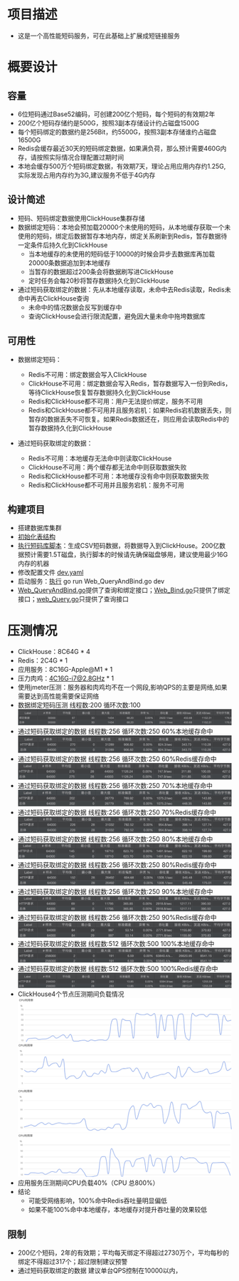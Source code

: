 # 项目描述
* 这是一个高性能短码服务，可在此基础上扩展成短链接服务

# 概要设计
## 容量
* 6位短码通过Base52编码，可创建200亿个短码，每个短码的有效期2年
* 200亿个短码存储约是500G，按照3副本存储设计约占磁盘1500G
* 每个短码绑定的数据约是256Bit，约5500G，按照3副本存储谁约占磁盘16500G
* Redis会缓存最近30天的短码绑定数据，如果满负荷，那么预计需要460G内存，请按照实际情况合理配置过期时间
* 本地会缓存500万个短码绑定数据，有效期7天，理论占用应用内存约1.25G,实际发现占用内存约为3G,建议服务不低于4G内存

## 设计简述
* 短码、短码绑定数据使用ClickHouse集群存储
* 数据绑定短码：本地会预加载20000个未使用的短码，从本地缓存获取一个未使用的短码，绑定后数据暂存本地内存，绑定关系刷新到Redis，暂存数据待一定条件后持久化到ClickHouse
  * 当本地缓存的未使用的短码低于10000的时候会异步去数据库再加载20000条数据追加到本地缓存
  * 当暂存的数据超过200条会将数据刷写进ClickHouse
  * 定时任务会每20秒将暂存数据持久化到ClickHouse
* 通过短码获取绑定的数据：先从本地缓存读取，未命中去Redis读取，Redis未命中再去ClickHouse查询
  * 未命中的情况数据会反写到缓存中
  * 查询ClickHouse会进行限流配置，避免因大量未命中拖垮数据库

## 可用性
* 数据绑定短码：
  * Redis不可用：绑定数据会写入ClickHouse
  * ClickHouse不可用：绑定数据会写入Redis，暂存数据写入一份到Redis，等待ClickHouse恢复暂存数据持久化到ClickHouse
  * Redis和ClickHouse都不可用：用户无法提价绑定，服务不可用
  * Redis和ClickHouse都不可用并且服务宕机：如果Redis宕机数据丢失，则暂存的数据丢失不可恢复。如果Redis数据还在，则应用会读取Redis中的暂存数据持久化到ClickHouse

* 通过短码获取绑定的数据：
  * Redis不可用：本地缓存无法命中则读取ClickHouse
  * ClickHouse不可用：两个缓存都无法命中则获取数据失败
  * Redis和ClickHouse都不可用：本地缓存没有命中则获取数据失败
  * Redis和ClickHouse都不可用并且服务宕机：服务不可用

## 构建项目
* 搭建数据库集群
* [初始化表结构](doc/install.sql)
* [执行短码库脚本](build_code.go)：生成CSV短码数据，将数据导入到ClickHouse。200亿数据预计需要1.5T磁盘，执行脚本的时候请先确保磁盘够用，建议使用最少16G内存的机器
* 修改配置文件 [dev.yaml](initialize%2Fdev.yaml)
* 启动服务：[执行](Web_QueryAndBind.go) go run Web_QueryAndBind.go dev
* [Web_QueryAndBind.go](Web_QueryAndBind.go)提供了查询和绑定接口；[Web_Bind.go](Web_Bind.go)只提供了绑定接口；[web_Query.go](web_Query.go)只提供了查询接口


# 压测情况
* ClickHouse：8C64G * 4
* Redis：2C4G * 1
* 应用服务：8C16G-Apple@M1 * 1
* 压力肉鸡：4C16G-i7@2.8GHz * 1
* 使用jmeter压测：服务器和肉鸡均不在一个网段,影响QPS的主要是网络,如果需要达到高性能需要保证网络
* 数据绑定短码压测 线程数:200 循环次数:100 ![绑定数据.jpg](doc%2Fimages%2F%E7%BB%91%E5%AE%9A%E6%95%B0%E6%8D%AE.jpg)
* 通过短码获取绑定的数据 线程数:256 循环次数:250 60%本地缓存命中 ![60%命中本地缓存.jpg](doc%2Fimages%2F60%25%E5%91%BD%E4%B8%AD%E6%9C%AC%E5%9C%B0%E7%BC%93%E5%AD%98.jpg)
* 通过短码获取绑定的数据 线程数:256 循环次数:250 60%Redis缓存命中 ![60%命中Redis缓存.jpg](doc%2Fimages%2F60%25%E5%91%BD%E4%B8%ADRedis%E7%BC%93%E5%AD%98.jpg)
* 通过短码获取绑定的数据 线程数:256 循环次数:250 70%本地缓存命中 ![70%命中本地缓存.jpg](doc%2Fimages%2F70%25%E5%91%BD%E4%B8%AD%E6%9C%AC%E5%9C%B0%E7%BC%93%E5%AD%98.jpg)
* 通过短码获取绑定的数据 线程数:256 循环次数:250 70%Redis缓存命中 ![70%命中Redis缓存.jpg](doc%2Fimages%2F70%25%E5%91%BD%E4%B8%ADRedis%E7%BC%93%E5%AD%98.jpg)
* 通过短码获取绑定的数据 线程数:256 循环次数:250 80%本地缓存命中 ![80%命中本地缓存.jpg](doc%2Fimages%2F80%25%E5%91%BD%E4%B8%AD%E6%9C%AC%E5%9C%B0%E7%BC%93%E5%AD%98.jpg)
* 通过短码获取绑定的数据 线程数:256 循环次数:250 80%Redis缓存命中 ![80%命中Redis缓存.jpg](doc%2Fimages%2F80%25%E5%91%BD%E4%B8%ADRedis%E7%BC%93%E5%AD%98.jpg)
* 通过短码获取绑定的数据 线程数:256 循环次数:250 90%本地缓存命中 ![90%命中本地缓存.jpg](doc%2Fimages%2F90%25%E5%91%BD%E4%B8%AD%E6%9C%AC%E5%9C%B0%E7%BC%93%E5%AD%98.jpg)
* 通过短码获取绑定的数据 线程数:256 循环次数:250 90%Redis缓存命中 ![90%命中Redis缓存.jpg](doc%2Fimages%2F90%25%E5%91%BD%E4%B8%ADRedis%E7%BC%93%E5%AD%98.jpg)
* 通过短码获取绑定的数据 线程数:512 循环次数:500 100%本地缓存命中 ![100%命中本地缓存.jpg](doc%2Fimages%2F100%25%E5%91%BD%E4%B8%AD%E6%9C%AC%E5%9C%B0%E7%BC%93%E5%AD%98.jpg)
* 通过短码获取绑定的数据 线程数:512 循环次数:500 100%Redis缓存命中 ![100%命中Redis缓存.jpg](doc%2Fimages%2F100%25%E5%91%BD%E4%B8%ADRedis%E7%BC%93%E5%AD%98.jpg)
* ClickHouse4个节点压测期间负载情况![CK1CPU使用率.jpg](doc%2Fimages%2FCK1CPU%E4%BD%BF%E7%94%A8%E7%8E%87.jpg)
![CK2CPU使用率.jpg](doc%2Fimages%2FCK2CPU%E4%BD%BF%E7%94%A8%E7%8E%87.jpg)
![CK3CPU使用率.jpg](doc%2Fimages%2FCK3CPU%E4%BD%BF%E7%94%A8%E7%8E%87.jpg)
![CK4CPU使用率.jpg](doc%2Fimages%2FCK4CPU%E4%BD%BF%E7%94%A8%E7%8E%87.jpg)
* 应用服务压测期间CPU负载40%（CPU 总800%）
* 结论
  * 可能受网络影响，100%命中Redis吞吐量明显偏低
  * 如果不能100%命中本地缓存，本地缓存对提升吞吐量的效果较低
## 限制
* 200亿个短码，2年的有效期；平均每天绑定不得超过2730万个，平均每秒的绑定不得超过317个；超过限制建议预警
* 通过短码获取绑定的数据 建议单台QPS控制在10000以内，
